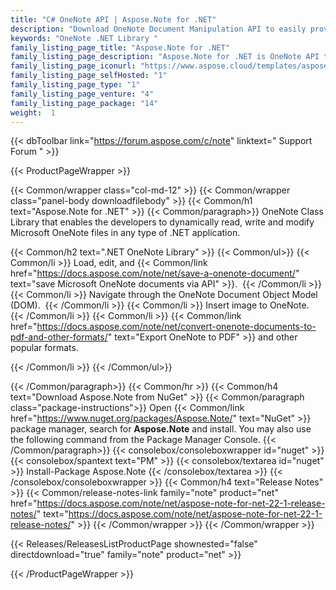 ```yaml
---
title: "C# OneNote API | Aspose.Note for .NET"
description: "Download OneNote Document Manipulation API to easily provide functionality such as read, convert, create, edit and manipulate Microsoft OneNote files as well as manipulate the elements of OneNote books and then export to different formats. "
keywords: "OneNote .NET Library "
family_listing_page_title: "Aspose.Note for .NET"
family_listing_page_description: "Aspose.Note for .NET is OneNote API that enables the developers to dynamically read, write and modify Microsoft OneNote files in any type of .NET application. The API allows to load ONE files, manipulate the elements of OneNote books and then export to ONE, PNG, GIF, JPEG, BMP, HTML or PDF formats."
family_listing_page_iconurl: "https://www.aspose.cloud/templates/aspose/App_Themes/V3/images/note/272x272/aspose_note-for-net-min.png"
family_listing_page_selfHosted: "1"
family_listing_page_type: "1"
family_listing_page_venture: "4"
family_listing_page_package: "14"
weight:  1
---
```


{{< dbToolbar link="https://forum.aspose.com/c/note" linktext=" Support Forum " >}}


{{< ProductPageWrapper >}}

<!-- ProductPageContent-->
{{< Common/wrapper class="col-md-12" >}}
{{< Common/wrapper class="panel-body downloadfilebody" >}}
{{< Common/h1 text="Aspose.Note for .NET" >}}
{{< Common/paragraph>}}
OneNote Class Library that enables the developers to dynamically read, write and modify Microsoft OneNote files in any type of .NET application. 

{{< Common/h2 text=".NET OneNote Library"  >}} {{< Common/ul>}}
    {{< Common/li >}} Load, edit, and {{< Common/link href="https://docs.aspose.com/note/net/save-a-onenote-document/" text="save Microsoft OneNote documents via API"  >}}.&nbsp; {{< /Common/li >}}
   {{< Common/li >}} Navigate through the OneNote Document Object Model (DOM).&nbsp; {{< /Common/li >}}
   {{< Common/li >}} Insert image to OneNote.&nbsp; {{< /Common/li >}}
   {{< Common/li >}} {{< Common/link href="https://docs.aspose.com/note/net/convert-onenote-documents-to-pdf-and-other-formats/" text="Export OneNote to PDF"  >}} and other popular formats.


 {{< /Common/li >}}
 {{< /Common/ul>}}

{{< /Common/paragraph>}}
{{< Common/hr >}}
{{< Common/h4 text="Download Aspose.Note from NuGet"  >}}
{{< Common/paragraph class="package-instructions">}}
Open {{< Common/link href="https://www.nuget.org/packages/Aspose.Note/" text="NuGet"  >}} package manager, search for <b>Aspose.Note</b> and install. You may also use the following command from the Package Manager Console.
 {{< /Common/paragraph>}}
{{< consolebox/consoleboxwrapper id="nuget" >}}
       {{< consolebox/spantext text="PM" >}}
       {{< consolebox/textarea id="nuget" >}} Install-Package Aspose.Note {{< /consolebox/textarea >}}
{{< /consolebox/consoleboxwrapper >}}
{{< Common/h4 text="Release Notes"  >}}
{{< Common/release-notes-link family="note" product="net" href="https://docs.aspose.com/note/net/aspose-note-for-net-22-1-release-notes/" text="https://docs.aspose.com/note/net/aspose-note-for-net-22-1-release-notes/"  >}}
{{< /Common/wrapper >}}
{{< /Common/wrapper >}}

<!-- /ProductPageContent-->



<!-- ReleasesListProductPage-->
   {{< Releases/ReleasesListProductPage shownested="false"  directdownload="true" family="note" product="net" >}}
<!-- /ReleasesListProductPage-->

{{< /ProductPageWrapper >}}

